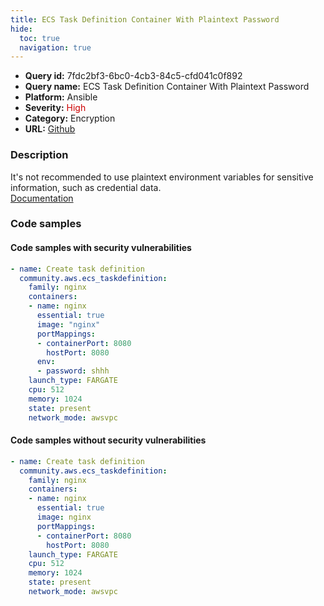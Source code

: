 ```yaml
---
title: ECS Task Definition Container With Plaintext Password
hide:
  toc: true
  navigation: true
---
```


<style>
  .highlight .hll {
    background-color: #ff171742;
  }
  .md-content {
    max-width: 1100px;
    margin: 0 auto;
  }
</style>

-   **Query id:** 7fdc2bf3-6bc0-4cb3-84c5-cfd041c0f892
-   **Query name:** ECS Task Definition Container With Plaintext Password
-   **Platform:** Ansible
-   **Severity:** <span style="color:#C00">High</span>
-   **Category:** Encryption
-   **URL:** [Github](https://github.com/Checkmarx/kics/tree/master/assets/queries/ansible/aws/ecs_task_definition_with_plaintext_password)

### Description
It's not recommended to use plaintext environment variables for sensitive information, such as credential data.<br>
[Documentation](https://docs.aws.amazon.com/AmazonECS/latest/developerguide/task_definition_parameters.html#container_definition_environment)

### Code samples
#### Code samples with security vulnerabilities
```yaml title="Postitive test num. 1 - yaml file" hl_lines="11"
- name: Create task definition
  community.aws.ecs_taskdefinition:
    family: nginx
    containers:
    - name: nginx
      essential: true
      image: "nginx"
      portMappings:
      - containerPort: 8080
        hostPort: 8080
      env:
      - password: shhh
    launch_type: FARGATE
    cpu: 512
    memory: 1024
    state: present
    network_mode: awsvpc

```


#### Code samples without security vulnerabilities
```yaml title="Negative test num. 1 - yaml file"
- name: Create task definition
  community.aws.ecs_taskdefinition:
    family: nginx
    containers:
    - name: nginx
      essential: true
      image: nginx
      portMappings:
      - containerPort: 8080
        hostPort: 8080
    launch_type: FARGATE
    cpu: 512
    memory: 1024
    state: present
    network_mode: awsvpc

```
